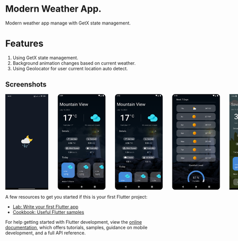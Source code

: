 # Modern Weather App.

Modern weather app manage with GetX state management.

# Features

<ol>
    <li>
        Using GetX state management.
    </li>
    <li>
        Background animation changes based on current weather.
    </li>
    <li>
        Using Geolocator for user current location auto detect.
    </li>
</ol>

## Screenshots

<div style="display:flex">
    <img src="screenshots/sc01.jpg" alt="Home Screen" width="150" height="300" style="margin-right: 30px;">
    <img src="screenshots/sc02.png" alt="Home Screen" width="150" height="300" style="margin-right: 30px;">
    <img src="screenshots/sc03.png" alt="Home Screen" width="150" height="300" style="margin-right: 30px;">
    <img src="screenshots/sc04.png" alt="Home Screen" width="150" height="300" style="margin-right: 30px;">
    <img src="screenshots/sc05.jpg" alt="Home Screen" width="150" height="300" style="margin-right: 30px;">
    <img src="screenshots/sc06.jpg" alt="Home Screen" width="150" height="300" style="margin-right: 30px;">
    <img src="screenshots/sc07.jpg" alt="Home Screen" width="150" height="300" style="margin-right: 30px;">
</div>

A few resources to get you started if this is your first Flutter project:

- [Lab: Write your first Flutter app](https://docs.flutter.dev/get-started/codelab)
- [Cookbook: Useful Flutter samples](https://docs.flutter.dev/cookbook)

For help getting started with Flutter development, view the
[online documentation](https://docs.flutter.dev/), which offers tutorials,
samples, guidance on mobile development, and a full API reference.
